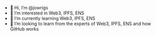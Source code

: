 - 👋 Hi, I’m @jowrigs
- 👀 I’m interested in Web3, IPFS, ENS
- 🌱 I’m currently learning Web3, IPFS, ENS
- 💞️ I’m looking to learn from the experts of Web3, IPFS, ENS and how GitHub works


<!---
jowrigs/jowrigs is a ✨ special ✨ repository because its `README.md` (this file) appears on your GitHub profile.
You can click the Preview link to take a look at your changes.
--->
